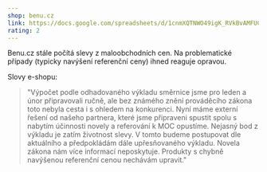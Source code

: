 ```yaml
---
shop: benu.cz
link: https://docs.google.com/spreadsheets/d/1cnmXQTNWO49igK_RVkBvAMFUCO4Y_gjkDlfWq5PZt_Q/edit#gid=572046636
rating: 2
---
```


Benu.cz stále počítá slevy z maloobchodních cen. Na problematické případy (typicky navýšení referenční ceny) ihned reaguje opravou.

Slovy e-shopu:

> "Výpočet podle odhadovaného výkladu směrnice jsme pro leden a únor připravovali ručně, ale bez známého znění prováděcího zákona toto nebyla cesta i s ohledem na konkurenci. Nyní máme externí řešení od našeho partnera, které jsme připraveni spustit spolu s nabytím účinnosti novely a referování k MOC opustíme. Nejasný bod z výkladu je zatím životnost slevy. V tomto budeme postupovat dle aktuálního a předpokládám dále upřesňovaného výkladu. Novela zákona nám více informací neposkytuje. Produkty s chybně navýšenou referenční cenou nechávám upravit."
